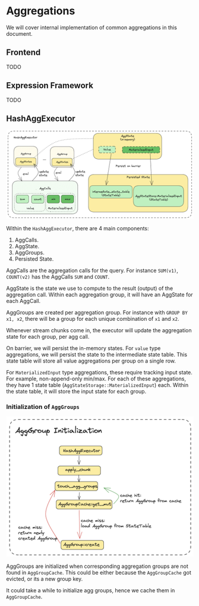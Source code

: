 # Aggregations

We will cover internal implementation of common aggregations in this document.


## Frontend

TODO

## Expression Framework

TODO

## HashAggExecutor

![aggregation components](../images/aggregation/agg-components.png)

Within the `HashAggExecutor`, there are 4 main components:
1. AggCalls.
2. AggState.
3. AggGroups.
4. Persisted State.

AggCalls are the aggregation calls for the query. For instance `SUM(v1)`, `COUNT(v2)` has the AggCalls `SUM` and `COUNT`.

AggState is the state we use to compute to the result (output) of the aggregation call.
Within each aggregation group, it will have an AggState for each AggCall.

AggGroups are created per aggregation group.
For instance with `GROUP BY x1, x2`, there will be a group for each unique combination of `x1` and `x2`.

Whenever stream chunks come in, the executor will update the aggregation state for each group, per agg call.

On barrier, we will persist the in-memory states.
For `value` type aggregations, we will persist the state to the intermediate state table.
This state table will store all value aggregations per group on a single row.

For `MaterializedInput` type aggregations, these require tracking input state. For example, non-append-only min/max.
For each of these aggregations, they have 1 state table (`AggStateStorage::MaterializedInput`) each. Within the state table, it will store the input state for each group.

### Initialization of `AggGroups`

![init-agg-group](../images/aggregation/init-agg-group.png)

AggGroups are initialized when corresponding aggregation groups are not found in `AggGroupCache`.
This could be either because the `AggGroupCache` got evicted,
or its a new group key.

It could take a while to initialize agg groups, hence we cache them in `AggGroupCache`.
